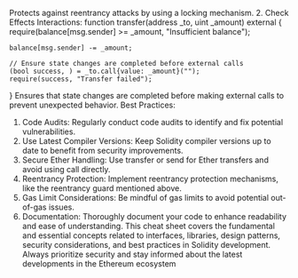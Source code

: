 
Protects against reentrancy attacks by using a locking mechanism.
2. Check Effects Interactions:
function transfer(address _to, uint _amount) external {
    require(balance[msg.sender] >= _amount, "Insufficient balance");
    
    balance[msg.sender] -= _amount;

    // Ensure state changes are completed before external calls
    (bool success, ) = _to.call{value: _amount}("");
    require(success, "Transfer failed");
}
Ensures that state changes are completed before making external calls to prevent unexpected behavior.
Best Practices:
1. Code Audits:
Regularly conduct code audits to identify and fix potential vulnerabilities.
2. Use Latest Compiler Versions:
Keep Solidity compiler versions up to date to benefit from security improvements.
3. Secure Ether Handling:
Use transfer or send for Ether transfers and avoid using call directly.
4. Reentrancy Protection:
Implement reentrancy protection mechanisms, like the reentrancy guard mentioned above.
5. Gas Limit Considerations:
Be mindful of gas limits to avoid potential out-of-gas issues.
7. Documentation:
Thoroughly document your code to enhance readability and ease of understanding.
This cheat sheet covers the fundamental and essential concepts related to interfaces, libraries, design patterns, security considerations, and best practices in Solidity development. Always prioritize security and stay informed about the latest developments in the Ethereum ecosystem
